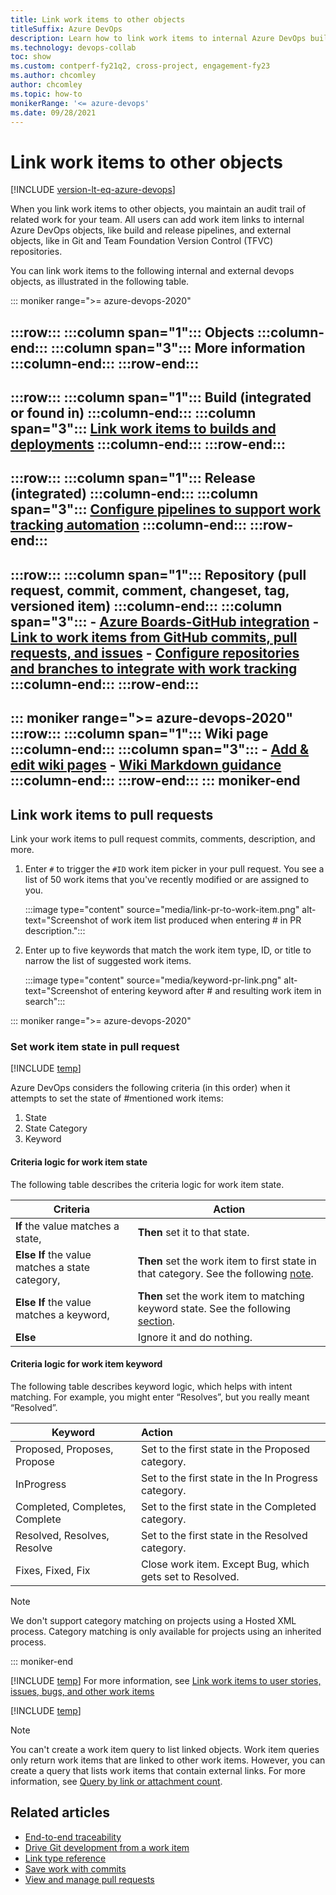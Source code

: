 ```yaml
---
title: Link work items to other objects
titleSuffix: Azure DevOps
description: Learn how to link work items to internal Azure DevOps builds, commits, pull requests, and more, and external objects in Git and Team Foundation Version Control repositories. 
ms.technology: devops-collab 
toc: show
ms.custom: contperf-fy21q2, cross-project, engagement-fy23
ms.author: chcomley
author: chcomley
ms.topic: how-to
monikerRange: '<= azure-devops'
ms.date: 09/28/2021
---
```


# Link work items to other objects

[!INCLUDE [version-lt-eq-azure-devops](../includes/version-lt-eq-azure-devops.md)]

When you link work items to other objects, you maintain an audit trail of related work for your team. All users can add work item links to internal Azure DevOps objects, like build and release pipelines, and external objects, like in Git and Team Foundation Version Control (TFVC) repositories.

You can link work items to the following internal and external devops objects, as illustrated in the following table.

::: moniker range=">= azure-devops-2020"

:::row:::
   :::column span="1":::
      **Objects**
   :::column-end::: 
   :::column span="3":::
      **More information**  
   :::column-end:::
:::row-end:::
---
:::row:::
   :::column span="1":::
      Build (integrated or found in)
   :::column-end::: 
   :::column span="3":::
      [Link work items to builds and deployments](../boards/work-items/work-item-deployments-control.md)
   :::column-end:::
:::row-end:::
---
:::row:::
:::column span="1":::
      Release (integrated)
   :::column-end::: 
   :::column span="3":::
      [Configure pipelines to support work tracking automation](../pipelines/integrations/configure-pipelines-work-tracking.md?toc=/azure/devops/boards/toc.json&bc=/azure/devops/boards/breadcrumb/toc.json)
   :::column-end:::
:::row-end:::
---
:::row:::
:::column span="1":::
      Repository (pull request, commit, comment, changeset, tag, versioned item)
   :::column-end::: 
   :::column span="3":::
      - [Azure Boards-GitHub integration](../boards/github/index.md)
      - [Link to work items from GitHub commits, pull requests, and issues](../boards/github/link-to-from-github.md)
      - [Configure repositories and branches to integrate with work tracking](../repos/git/configure-repos-work-tracking.md?toc=/azure/devops/boards/toc.json&bc=/azure/devops/boards/breadcrumb/toc.json)
   :::column-end:::
:::row-end:::
---
::: moniker range=">= azure-devops-2020"
:::row:::
:::column span="1":::
      Wiki page
   :::column-end::: 
   :::column span="3":::
      - [Add & edit wiki pages](../project/wiki/add-edit-wiki.md)
      - [Wiki Markdown guidance](../project/wiki/wiki-markdown-guidance.md#link-to-work-items-from-a-wiki-page) 
   :::column-end:::
:::row-end:::
::: moniker-end
---

## Link work items to pull requests
Link your work items to pull request commits, comments, description, and more.

1. Enter `#` to trigger the `#ID` work item picker in your pull request. You see a list of 50 work items that you've recently modified or are assigned to you.

   :::image type="content" source="media/link-pr-to-work-item.png" alt-text="Screenshot of work item list produced when entering # in PR description.":::

2. Enter up to five keywords that match the work item type, ID, or title to narrow the list of suggested work items.

   :::image type="content" source="media/keyword-pr-link.png" alt-text="Screenshot of entering keyword after # and resulting work item in search":::

::: moniker range=">= azure-devops-2020"

### Set work item state in pull request

[!INCLUDE [temp](../includes/set-work-item-state-pull-request.md)]

Azure DevOps considers the following criteria (in this order) when it attempts to set the state of #mentioned work items:
1. State
1. State Category
1. Keyword

#### Criteria logic for work item state
The following table describes the criteria logic for work item state.

| **Criteria**       | **Action**                 |
|--------------------|----------------------------|
| **If** the value matches a state,               | **Then** set it to that state.    |
| **Else If** the value matches a state category, | **Then** set the work item to first state in that category. See the following [note](#category-note).|
| **Else If** the value matches a keyword,        | **Then** set the work item to matching keyword state. See the following [section](#criteria-logic-for-work-item-keyword).  |
| **Else**                                        | Ignore it and do nothing.          |

#### Criteria logic for work item keyword
The following table describes keyword logic, which helps with intent matching. For example, you might enter “Resolves”, but you really meant “Resolved”. 

| **Keyword**                    | **Action**                                                |  
|--------------------------------|:----------------------------------------------------------|
| Proposed, Proposes, Propose    | Set to the first state in the Proposed category.          |  
| InProgress                     | Set to the first state in the In Progress category.       |
| Completed, Completes, Complete | Set to the first state in the Completed category.         |
| Resolved, Resolves, Resolve    | Set to the first state in the Resolved category.          |
| Fixes, Fixed, Fix              | Close work item. Except Bug, which gets set to Resolved.  |

<a id="category-note" />

> [!NOTE]  
> We don't support category matching on projects using a Hosted XML process. Category matching is only available for projects using an inherited process.

::: moniker-end

<a id="link-to-builds" />

[!INCLUDE [temp](../includes/link-work-item-builds-projects.md)]
For more information, see [Link work items to user stories, issues, bugs, and other work items](../boards/backlogs/add-link.md)

[!INCLUDE [temp](../boards/includes/view-linked-objects.md)]

> [!NOTE]
> You can't create a work item query to list linked objects. Work item queries only return work items that are linked to other work items. However, you can create a query that lists work items that contain external links. For more information, see [Query by link or attachment count](../boards/queries/linking-attachments.md).

## Related articles

- [End-to-end traceability](../cross-service/end-to-end-traceability.md)
- [Drive Git development from a work item](..//boards/backlogs/connect-work-items-to-git-dev-ops.md)
- [Link type reference](../boards/queries/link-type-reference.md)
- [Save work with commits](../repos/git/commits.md)
- [View and manage pull requests](../repos/git/pull-requests.md)
